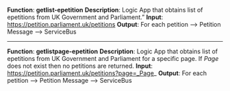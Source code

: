 **Function**:    **getlist-epetition**
**Description**: Logic App that obtains list of epetitions from UK Government and Parliament.”
**Input**: <https://petition.parliament.uk/petitions>
**Output**: For each petition --> Petition Message --> ServiceBus           

---

**Function**:   **getlistpage-epetition**
**Description**:     Logic App that obtains list of epetitions from UK Government and Parliament for a specific page.  If _Page_ does not exist then no petitions are returned.
**Input**: https://petition.parliament.uk/petitions?page=_Page_
**Output**: For each petition --> Petition Message --> ServiceBus  